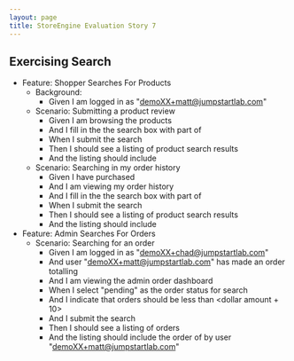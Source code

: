 ```yaml
---
layout: page
title: StoreEngine Evaluation Story 7
---
```


## Exercising Search

* Feature: Shopper Searches For Products
    * Background:
        * Given I am logged in as "demoXX+matt@jumpstartlab.com"
    * Scenario: Submitting a product review
        * Given I am browsing the products
        * And I fill in the the search box with part of <product name>
        * When I submit the search
        * Then I should see a listing of product search results
        * And the listing should include <product name>
    * Scenario: Searching in my order history
        * Given I have purchased <product name>
        * And I am viewing my order history
        * And I fill in the the search box with part of <product name>
        * When I submit the search
        * Then I should see a listing of product search results
        * And the listing should include <product name>
* Feature: Admin Searches For Orders
    * Scenario: Searching for an order
        * Given I am logged in as "demoXX+chad@jumpstartlab.com"
        * And user "demoXX+matt@jumpstartlab.com" has made an order totalling <dollar amount>
        * And I am viewing the admin order dashboard
        * When I select "pending" as the order status for search
        * And I indicate that orders should be less than <dollar amount + 10>
        * And I submit the search
        * Then I should see a listing of orders
        * And the listing should include the order of <product name> by user "demoXX+matt@jumpstartlab.com"

